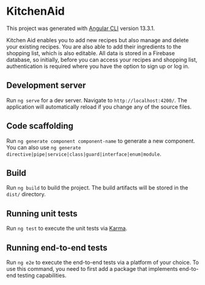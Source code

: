 # KitchenAid

This project was generated with [Angular CLI](https://github.com/angular/angular-cli) version 13.3.1.

Kitchen Aid enables you to add new recipes but also manage and delete your existing recipes. You are also able to add their ingredients to the shopping list, which is also editable. All data is stored in a Firebase database, so initially, before you can access your recipes and shopping list, authentication is required where you have the option to sign up or log in. 

## Development server

Run `ng serve` for a dev server. Navigate to `http://localhost:4200/`. The application will automatically reload if you change any of the source files.

## Code scaffolding

Run `ng generate component component-name` to generate a new component. You can also use `ng generate directive|pipe|service|class|guard|interface|enum|module`.

## Build

Run `ng build` to build the project. The build artifacts will be stored in the `dist/` directory.

## Running unit tests

Run `ng test` to execute the unit tests via [Karma](https://karma-runner.github.io).

## Running end-to-end tests

Run `ng e2e` to execute the end-to-end tests via a platform of your choice. To use this command, you need to first add a package that implements end-to-end testing capabilities.
